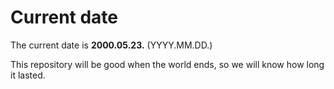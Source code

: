 # Current date

The current date is **2000.05.23.** (YYYY.MM.DD.)

This repository will be good when the world ends, so we will know how long it lasted.